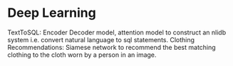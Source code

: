 # Deep Learning

TextToSQL: Encoder Decoder model, attention model to construct an nlidb system i.e. convert natural language to sql statements.
Clothing Recommendations: Siamese network to recommend the best matching clothing to the cloth worn by a person in an image.
